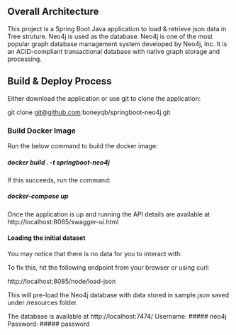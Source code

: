 
## Overall Architecture

This project is a Spring Boot Java application to load & retrieve json data in Tree struture.
Neo4j is used as the database. Neo4j is one of the most popular graph database management system developed by Neo4j, Inc. 
It is an ACID-compliant transactional database with native graph storage and processing.


## Build & Deploy Process

Either download the application or use git to clone the application:

git clone git@github.com:boneyqb/springboot-neo4j.git

### Build Docker Image

Run the below command to build the docker image: 

##### docker build . -t springboot-neo4j

If this succeeds, run the command:

##### docker-compose up

Once the application is up and running the API details are available at http://localhost:8085/swagger-ui.html

#### Loading the initial dataset

You may notice that there is no data for you to interact with. 

To fix this, hit the following endpoint from your browser or using curl:

http://localhost:8085/node/load-json

This will pre-load the Neo4j database with data stored in sample.json saved under /resources folder.

The database is available at http://localhost:7474/ 
Username: ##### neo4j
Password: ##### password
